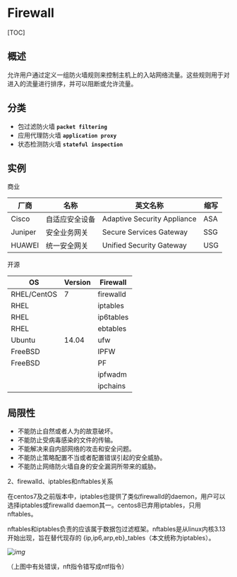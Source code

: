# Firewall

[TOC]

## 概述

允许用户通过定义一组防火墙规则来控制主机上的入站网络流量。这些规则用于对进入的流量进行排序，并可以阻断或允许流量。 

## 分类

* 包过滤防火墙 **`packet filtering`**
* 应用代理防火墙 **`application proxy`**
* 状态检测防火墙 **`stateful inspection`**

## 实例

商业

| 厂商    | 名称           | 英文名称                    | 缩写 |
| ------- | -------------- | --------------------------- | ---- |
| Cisco   | 自适应安全设备 | Adaptive Security Appliance | ASA  |
| Juniper | 安全业务网关   | Secure Services Gateway     | SSG  |
| HUAWEI  | 统一安全网关   | Unified Security Gateway    | USG  |

开源

| OS          | Version | Firewall  |
| ----------- | ------- | --------- |
| RHEL/CentOS | 7       | firewalld |
| RHEL        |         | iptables  |
| RHEL        |         | ip6tables |
| RHEL        |         | ebtables  |
| Ubuntu      | 14.04   | ufw       |
| FreeBSD     |         | IPFW      |
| FreeBSD     |         | PF        |
|             |         | ipfwadm   |
|             |         | ipchains  |

## 局限性

* 不能防止自然或者人为的故意破坏。
* 不能防止受病毒感染的文件的传输。
* 不能解决来自内部网络的攻击和安全问题。
* 不能防止策略配置不当或者配置错误引起的安全威胁。
* 不能防止网络防火墙自身的安全漏洞所带来的威胁。

2、firewalld、iptables和nftables关系

在centos7及之前版本中，iptables也提供了类似firewalld的daemon，用户可以选择iptables或firewalld daemon其一。centos8已弃用iptables，只用nftables。

nftables和iptables负责的应该属于数据包过滤框架。nftables是从linux内核3.13开始出现，旨在替代现存的 {ip,ip6,arp,eb}_tables（本文统称为iptables）。

*![img](https://img2018.cnblogs.com/i-beta/1900252/201912/1900252-20191218102353915-1460990091.png)*

 （上图中有处错误，nft指令错写成ntf指令）